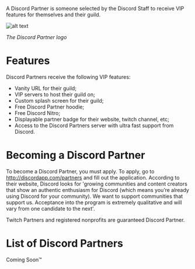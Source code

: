 <!-- TITLE: Partner -->

A Discord Partner is someone selected by the Discord Staff to receive VIP features for themselves and their guild.

![alt text](https://i.imgur.com/G3Eqf0S.png?1)

*The Discord Partner logo*

# Features
Discord Partners receive the following VIP features:
* Vanity URL for their guild;
* VIP servers to host their guild on;
* Custom splash screen for their guild;
* Free Discord Partner hoodie;
* Free Discord Nitro;
* Displayable partner badge for their website, twitch channel, etc;
* Access to the Discord Partners server with ultra fast support from Discord.

# Becoming a Discord Partner
To become a Discord Partner, you must apply. To apply, go to http://discordapp.com/partners and fill out the application. According to their website, Discord looks for 'growing communities and content creators that show an authentic enthusiasm for Discord (which means you’re already using Discord for your community). We want to support communities that support us. Acceptance into the program is extremely qualitative and will vary from one candidate to the next'.

Twitch Partners and registered nonprofits are guaranteed Discord Partner.
# List of Discord Partners
Coming Soon™️️
